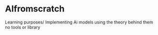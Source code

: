 # AIfromscratch
Learning purposes/ Implementing Ai models using the theory behind them no tools or library 
